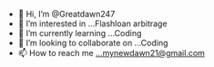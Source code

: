 - 👋 Hi, I’m @Greatdawn247
- 👀 I’m interested in ...Flashloan arbitrage
- 🌱 I’m currently learning ...Coding
- 💞️ I’m looking to collaborate on ...Coding
- 📫 How to reach me ...mynewdawn21@gmail.com

<!---
Greatdawn247/Greatdawn247 is a ✨ special ✨ repository because its `README.md` (this file) appears on your GitHub profile.
You can click the Preview link to take a look at your changes.
--->
